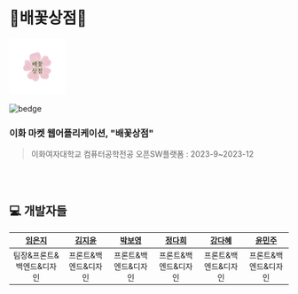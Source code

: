 # 🌸배꽃상점🌸

<img src="https://github.com/open-crople/application/blob/main/images/logo_fin.png" width="20%" height="20%">

![bedge](https://img.shields.io/badge/version-1.1.0-143e68)

### <b>이화 마켓 웹어플리케이션, "배꽃상점"</b>

> 이화여자대학교 컴퓨터공학전공 오픈SW플랫폼 : 2023-9~2023-12

<br>
<br>

## 💻 개발자들

|**[임은지](https://github.com/mengzii)**|**[김지윤](https://github.com/nuoyeej)**|**[박보영](https://github.com/bboyeong)**|**[정다희](https://github.com/da2mon)**|**[강다혜](https://github.com/Dahye-Kang)**|**[윤민주](https://github.com/mjyuung)**|
| :----------------------------------------: | :-----------------------------------------: | :-------------------------------------------: | :-------------------------------------------: | :-------------------------------------------: | :-------------------------------------------: |
|          팀장&프론트&백엔드&디자인       |         프론트&백엔드&디자인        |         프론트&백엔드&디자인       |         프론트&백엔드&디자인       |         프론트&백엔드&디자인       |         프론트&백엔드&디자인       |

<br>
<br>
